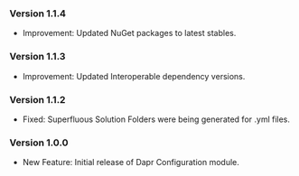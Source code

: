 ﻿### Version 1.1.4

- Improvement: Updated NuGet packages to latest stables.

### Version 1.1.3

- Improvement: Updated Interoperable dependency versions.

### Version 1.1.2

- Fixed: Superfluous Solution Folders were being generated for .yml files.

### Version 1.0.0

- New Feature: Initial release of Dapr Configuration module.